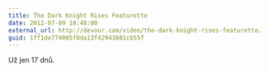 ```yaml
---
title: The Dark Knight Rises Featurette
date: 2012-07-09 18:48:00
external_url: http://devour.com/video/the-dark-knight-rises-featurette/
guid: 1ff1de774005f8da13f42943881c655f
---
```


Už jen 17 dnů.
